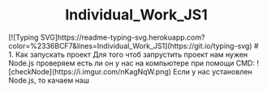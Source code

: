 <h1 align="center">Individual_Work_JS1</h1>
[![Typing SVG]https://readme-typing-svg.herokuapp.com?color=%2336BCF7&lines=Individual_Work_JS1](https://git.io/typing-svg)
# 1. Как запускать проект
Для того чтоб запрустить проект нам нужен Node.js
проверяем есть ли он у нас на компьютере при помощи CMD:
![checkNode](https://i.imgur.com/nKagNqW.png)
Если у нас установлен Node.js,  то качаем наш
